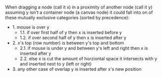 When dragging a node (call it x) in a proximity of another node (call it y) assuming y isn't a container node (a canvas node) it could fall into on of these mutually exclusive categories (sorted by precedence):

* 1\. mouse is over y 
    * 1.1\. if over first half of y then x is inserted before y
    * 1.2\. if over second half of y then x is inserted after y
* 2\. x's top (row number) is between y's top and bottom
    * 2.1\. if mouse is under y and between y's left and right then x is inserted after y
    * 2.2\. else x is cut the amount of horziontal space it intersects with y and inserted next to y (left or right)
* 3\. any other case of overlap y is inserted after x's new position



